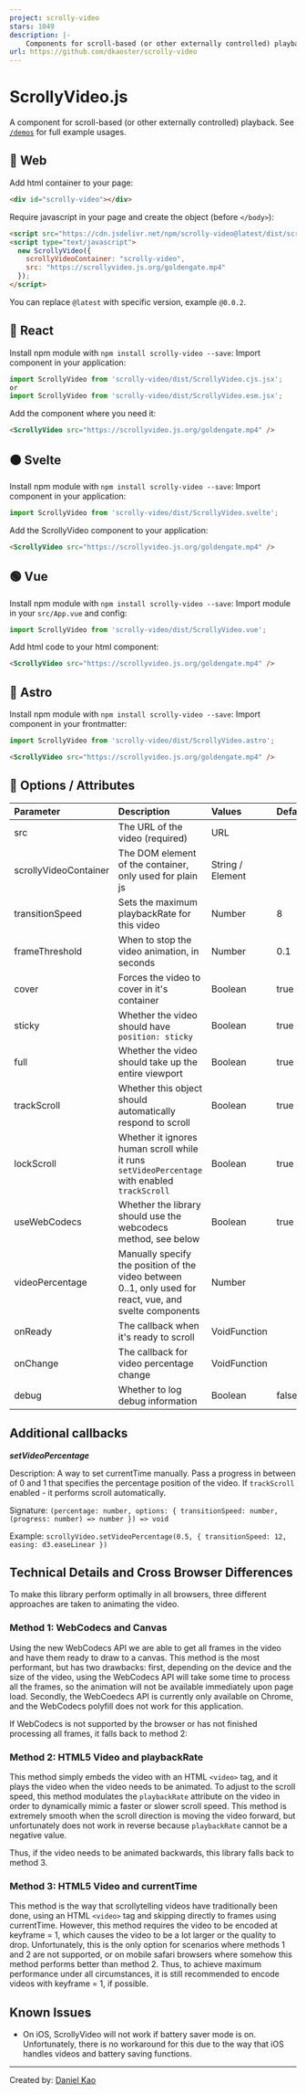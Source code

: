 ```yaml
---
project: scrolly-video
stars: 1049
description: |-
    Components for scroll-based (or other externally controlled) playback.
url: https://github.com/dkaoster/scrolly-video
---
```


# ScrollyVideo.js

A component for scroll-based (or other externally controlled) playback. See [`/demos`](https://github.com/dkaoster/scrolly-video/tree/main/demos) for full example usages.

## 🚀 Web

Add html container to your page:

```html
<div id="scrolly-video"></div>
```

Require javascript in your page and create the object (before `</body>`):

```html
<script src="https://cdn.jsdelivr.net/npm/scrolly-video@latest/dist/scrolly-video.js"></script>
<script type="text/javascript">
  new ScrollyVideo({
    scrollyVideoContainer: "scrolly-video",
    src: "https://scrollyvideo.js.org/goldengate.mp4"
  });
</script>
```

You can replace `@latest` with specific version, example `@0.0.2`.

## 🔵 React

Install npm module with `npm install scrolly-video --save`:
Import component in your application:

```javascript
import ScrollyVideo from 'scrolly-video/dist/ScrollyVideo.cjs.jsx';
or
import ScrollyVideo from 'scrolly-video/dist/ScrollyVideo.esm.jsx';
```

Add the component where you need it:

```html
<ScrollyVideo src="https://scrollyvideo.js.org/goldengate.mp4" />
```

## 🟠 Svelte

Install npm module with `npm install scrolly-video --save`:
Import component in your application:

```javascript
import ScrollyVideo from 'scrolly-video/dist/ScrollyVideo.svelte';
```

Add the ScrollyVideo component to your application:

```html
<ScrollyVideo src="https://scrollyvideo.js.org/goldengate.mp4" />
```

## 🟢 Vue

Install npm module with `npm install scrolly-video --save`:
Import module in your `src/App.vue` and config:

```javascript
import ScrollyVideo from 'scrolly-video/dist/ScrollyVideo.vue';
```

Add html code to your html component:

```html
<ScrollyVideo src="https://scrollyvideo.js.org/goldengate.mp4" />
```

## 🔵 Astro

Install npm module with `npm install scrolly-video --save`: 
Import component in your frontmatter:

```javascript
import ScrollyVideo from 'scrolly-video/dist/ScrollyVideo.astro';
```

```html
<ScrollyVideo src="https://scrollyvideo.js.org/goldengate.mp4" />
```

## 🧰 Options / Attributes

| Parameter             | Description                                                                                              | Values           | Default |
|:----------------------|:---------------------------------------------------------------------------------------------------------|:-----------------|:--------|
| src                   | The URL of the video (required)                                                                          | URL              |         |
| scrollyVideoContainer | The DOM element of the container, only used for plain js                                                 | String / Element |         |
| transitionSpeed       | Sets the maximum playbackRate for this video                                                             | Number           | 8       |
| frameThreshold        | When to stop the video animation, in seconds                                                             | Number           | 0.1     |
| cover                 | Forces the video to cover in it's container                                                              | Boolean          | true    |
| sticky                | Whether the video should have `position: sticky`                                                         | Boolean          | true    |
| full                  | Whether the video should take up the entire viewport                                                     | Boolean          | true    |
| trackScroll           | Whether this object should automatically respond to scroll                                               | Boolean          | true    |
| lockScroll            | Whether it ignores human scroll while it runs `setVideoPercentage` with enabled `trackScroll`            | Boolean          | true    |
| useWebCodecs          | Whether the library should use the webcodecs method, see below                                           | Boolean          | true    |
| videoPercentage       | Manually specify the position of the video between 0..1, only used for react, vue, and svelte components | Number           |         |
| onReady               | The callback when it's ready to scroll                                                                   | VoidFunction     |         |
| onChange              | The callback for video percentage change                                                                 | VoidFunction     |         |
| debug                 | Whether to log debug information                                                                         | Boolean          | false   |


## Additional callbacks

***setVideoPercentage***

Description: A way to set currentTime manually. Pass a progress in between of 0 and 1 that specifies the percentage position of the video. If `trackScroll` enabled - it performs scroll automatically.

Signature: `(percentage: number, options: { transitionSpeed: number, (progress: number) => number }) => void`

Example: `scrollyVideo.setVideoPercentage(0.5, { transitionSpeed: 12, easing: d3.easeLinear })`


## Technical Details and Cross Browser Differences
To make this library perform optimally in all browsers, three different approaches are taken to animating the video.

### Method 1: WebCodecs and Canvas

Using the new WebCodecs API we are able to get all frames in the video and have them ready to draw to a canvas. This method is the most performant, but has two drawbacks: first, depending on the device and the size of the video, using the WebCodecs API will take some time to process all the frames, so the animation will not be available immediately upon page load. Secondly, the WebCoedecs API is currently only available on Chrome, and the WebCodecs polyfill does not work for this application.

If WebCodecs is not supported by the browser or has not finished processing all frames, it falls back to method 2:

### Method 2: HTML5 Video and playbackRate

This method simply embeds the video with an HTML `<video>` tag, and it plays the video when the video needs to be animated. To adjust to the scroll speed, this method modulates the `playbackRate` attribute on the video in order to dynamically mimic a faster or slower scroll speed. This method is extremely smooth when the scroll direction is moving the video forward, but unfortunately does not work in reverse because `playbackRate` cannot be a negative value.

Thus, if the video needs to be animated backwards, this library falls back to method 3.

### Method 3: HTML5 Video and currentTime

This method is the way that scrollytelling videos have traditionally been done, using an HTML `<video>` tag and skipping directly to frames using currentTime. However, this method requires the video to be encoded at keyframe = 1, which causes the video to be a lot larger or the quality to drop. Unfortunately, this is the only option for scenarios where methods 1 and 2 are not supported, or on mobile safari browsers where somehow this method performs better than method 2. Thus, to achieve maximum performance under all circumstances, it is still recommended to encode videos with keyframe = 1, if possible.

## Known Issues
- On iOS, ScrollyVideo will not work if battery saver mode is on. Unfortunately, there is no workaround for this due to the way that iOS handles videos and battery saving functions.

---

Created by: [Daniel Kao](https://www.diplateevo.com/)

